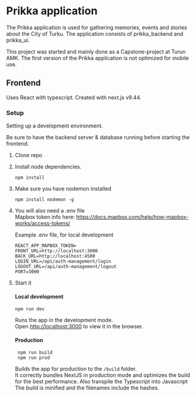 # Prikka application
The Prikka application is used for gathering memories, events and stories about the City of Turku. The application consists of prikka_backend and prikka_ui.

This project was started and mainly done as a Capstone-project at Turun AMK. The first version of the Prikka application is not optimized for mobile use.

## Frontend

Uses React with typescript. 
Created with next.js v9.44.

### Setup
Setting up a development environment.  

Be sure to have the backend server & database running before starting the frontend.

1. Clone repo

2. Install node dependencies.

    ```
    npm install
    ```

4. Make sure you have nodemon installed  
   ```
   npm install nodemon -g
   ```

5. You will also need a .env file   
    Mapbox token info here: https://docs.mapbox.com/help/how-mapbox-works/access-tokens/

    Example .env file, for local development
    ```
    REACT_APP_MAPBOX_TOKEN=
    FRONT_URL=http://localhost:3000
    BACK_URL=http://localhost:4500
    LOGIN_URL=/api/auth-management/login
    LOGOUT_URL=/api/auth-management/logout
    PORT=3000
    ```

6. Start it      
   
   #### Local development
   
   ```
   npm run dev
   ```
    Runs the app in the development mode.  
    Open [http://localhost:3000](http://localhost:3000) to view it in the browser.  

   #### Production
   ```
    npm run build
    npm run prod
   ```
    Builds the app for production to the `/build` folder.  
    It correctly bundles NextJS in production mode and optimizes the build for the best performance.
    Also transpile the Typescript into Javascript  
    The build is minified and the filenames include the hashes.
   
